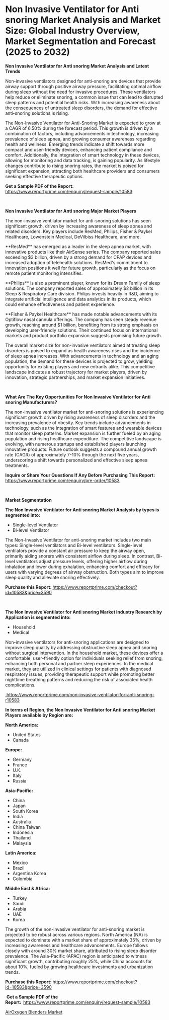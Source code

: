 <p><h1>Non Invasive Ventilator for Anti snoring Market Analysis and Market Size: Global Industry Overview, Market Segmentation and Forecast (2025 to 2032)</h1></p><p><strong>Non Invasive Ventilator for Anti snoring Market Analysis and Latest Trends</strong></p>
<p><p>Non-invasive ventilators designed for anti-snoring are devices that provide airway support through positive airway pressure, facilitating optimal airflow during sleep without the need for invasive procedures. These ventilators help reduce or eliminate snoring, a common issue that can lead to disrupted sleep patterns and potential health risks. With increasing awareness about the consequences of untreated sleep disorders, the demand for effective anti-snoring solutions is rising.</p><p>The Non-Invasive Ventilator for Anti-Snoring Market is expected to grow at a CAGR of 6.50% during the forecast period. This growth is driven by a combination of factors, including advancements in technology, increasing prevalence of sleep apnea, and growing consumer awareness regarding health and wellness. Emerging trends indicate a shift towards more compact and user-friendly devices, enhancing patient compliance and comfort. Additionally, the integration of smart technology in these devices, allowing for monitoring and data tracking, is gaining popularity. As lifestyle changes contribute to rising snoring rates, the market is poised for significant expansion, attracting both healthcare providers and consumers seeking effective therapeutic options.</p></p>
<p><strong>Get a Sample PDF of the Report:&nbsp;</strong> <a href="https://www.reportprime.com/enquiry/request-sample/10583?utm_campaign=2952&utm_medium=2&utm_source=Github&utm_content=ia&utm_term=20032025&utm_id=non-invasive-ventilator-for-anti-snoring">https://www.reportprime.com/enquiry/request-sample/10583</a></p>
<p>&nbsp;</p>
<p><strong>Non Invasive Ventilator for Anti snoring Major Market Players</strong></p>
<p><p>The non-invasive ventilator market for anti-snoring solutions has seen significant growth, driven by increasing awareness of sleep apnea and related disorders. Key players include ResMed, Philips, Fisher & Paykel Healthcare, Lowenstein Medical, DeVilbiss Healthcare, and more.</p><p>**ResMed** has emerged as a leader in the sleep apnea market, with innovative products like their AirSense series. The company reported sales exceeding $3 billion, driven by a strong demand for CPAP devices and increased adoption of telehealth solutions. ResMed's commitment to innovation positions it well for future growth, particularly as the focus on remote patient monitoring intensifies.</p><p>**Philips** is also a prominent player, known for its Dream Family of sleep solutions. The company reported sales of approximately $2 billion in its Sleep & Respiratory Care division. Philips invests heavily in R&D, aiming to integrate artificial intelligence and data analytics in its products, which could enhance effectiveness and patient experience.</p><p>**Fisher & Paykel Healthcare** has made notable advancements with its Optiflow nasal cannula offerings. The company has seen steady revenue growth, reaching around $1 billion, benefiting from its strong emphasis on developing user-friendly solutions. Their continued focus on international markets and product portfolio expansion suggests promising future growth.</p><p>The overall market size for non-invasive ventilators aimed at treating sleep disorders is poised to expand as health awareness rises and the incidence of sleep apnea increases. With advancements in technology and an aging population, the demand for these devices is projected to grow, yielding opportunity for existing players and new entrants alike. This competitive landscape indicates a robust trajectory for market players, driven by innovation, strategic partnerships, and market expansion initiatives.</p></p>
<p>&nbsp;</p>
<p><strong>What Are The Key Opportunities For Non Invasive Ventilator for Anti snoring Manufacturers?</strong></p>
<p><p>The non-invasive ventilator market for anti-snoring solutions is experiencing significant growth driven by rising awareness of sleep disorders and the increasing prevalence of obesity. Key trends include advancements in technology, such as the integration of smart features and wearable devices that monitor sleep patterns. Market expansion is further fueled by an aging population and rising healthcare expenditure. The competitive landscape is evolving, with numerous startups and established players launching innovative products. Future outlook suggests a compound annual growth rate (CAGR) of approximately 7-10% through the next five years, underscoring a shift towards personalized and effective sleep apnea treatments.</p></p>
<p><strong>Inquire or Share Your Questions If Any Before Purchasing This Report:</strong> <a href="https://www.reportprime.com/enquiry/pre-order/10583?utm_campaign=2952&utm_medium=2&utm_source=Github&utm_content=ia&utm_term=20032025&utm_id=non-invasive-ventilator-for-anti-snoring">https://www.reportprime.com/enquiry/pre-order/10583</a></p>
<p>&nbsp;</p>
<p><strong>Market Segmentation</strong></p>
<p><strong>The Non Invasive Ventilator for Anti snoring Market Analysis by types is segmented into:</strong></p>
<p><ul><li>Single-level Ventilator</li><li>Bi-level Ventilator</li></ul></p>
<p><p>The Non-Invasive Ventilator for anti-snoring market includes two main types: Single-level ventilators and Bi-level ventilators. Single-level ventilators provide a constant air pressure to keep the airway open, primarily aiding snorers with consistent airflow during sleep. In contrast, Bi-level ventilators adjust pressure levels, offering higher airflow during inhalation and lower during exhalation, enhancing comfort and efficacy for users with varying degrees of airway obstruction. Both types aim to improve sleep quality and alleviate snoring effectively.</p></p>
<p><strong>Purchase this Report:&nbsp;</strong><a href="https://www.reportprime.com/checkout?id=10583&price=3590&utm_campaign=2952&utm_medium=2&utm_source=Github&utm_content=ia&utm_term=20032025&utm_id=non-invasive-ventilator-for-anti-snoring">https://www.reportprime.com/checkout?id=10583&price=3590</a></p>
<p>&nbsp;</p>
<p><strong>The Non Invasive Ventilator for Anti snoring Market Industry Research by Application is segmented into:</strong></p>
<p><ul><li>Household</li><li>Medical</li></ul></p>
<p><p>Non-invasive ventilators for anti-snoring applications are designed to improve sleep quality by addressing obstructive sleep apnea and snoring without surgical intervention. In the household market, these devices offer a comfortable, user-friendly option for individuals seeking relief from snoring, enhancing both personal and partner sleep experiences. In the medical market, they are utilized in clinical settings for patients with diagnosed respiratory issues, providing therapeutic support while promoting better nighttime breathing patterns and reducing the risk of associated health complications.</p></p>
<p><a href="https://www.reportprime.com/non-invasive-ventilator-for-anti-snoring-r10583?utm_campaign=2952&utm_medium=2&utm_source=Github&utm_content=ia&utm_term=20032025&utm_id=non-invasive-ventilator-for-anti-snoring">&nbsp;https://www.reportprime.com/non-invasive-ventilator-for-anti-snoring-r10583</a></p>
<p><strong>In terms of Region, the Non Invasive Ventilator for Anti snoring Market Players available by Region are:</strong></p>
<p>
    <p> <strong> North America: </strong>
        <ul>
            <li>United States</li>
            <li>Canada</li>
        </ul>
        </p> 
    <p> <strong> Europe: </strong>
        <ul>
            <li>Germany</li>
            <li>France</li>
            <li>U.K.</li>
            <li>Italy</li>
            <li>Russia</li>
        </ul>
        </p> 
    <p> <strong> Asia-Pacific: </strong>
        <ul>
            <li>China</li>
            <li>Japan</li>
            <li>South Korea</li>
            <li>India</li>
            <li>Australia</li>
            <li>China Taiwan</li>
            <li>Indonesia</li>
            <li>Thailand</li>
            <li>Malaysia</li>
        </ul>
        </p> 
    <p> <strong> Latin America: </strong>
        <ul>
            <li>Mexico</li>
            <li>Brazil</li>
            <li>Argentina Korea</li>
            <li>Colombia</li>
        </ul>
        </p> 
    <p> <strong> Middle East & Africa: </strong>
        <ul>
            <li>Turkey</li>
            <li>Saudi</li>
            <li>Arabia</li>
            <li>UAE</li>
            <li>Korea</li>
        </ul>
    </p>
    </p>
<p><p>The growth of the non-invasive ventilator for anti-snoring market is projected to be robust across various regions. North America (NA) is expected to dominate with a market share of approximately 35%, driven by increasing awareness and healthcare advancements. Europe follows closely with around 30% market share, attributed to rising sleep disorder prevalence. The Asia-Pacific (APAC) region is anticipated to witness significant growth, contributing roughly 25%, while China accounts for about 10%, fueled by growing healthcare investments and urbanization trends.</p></p>
<p><strong>Purchase this Report: </strong><a href="https://www.reportprime.com/checkout?id=10583&price=3590&utm_campaign=2952&utm_medium=2&utm_source=Github&utm_content=ia&utm_term=20032025&utm_id=non-invasive-ventilator-for-anti-snoring">https://www.reportprime.com/checkout?id=10583&price=3590</a></p>
<p>&nbsp;<strong>Get a Sample PDF of the Report:&nbsp;&nbsp;</strong><a href="https://www.reportprime.com/enquiry/request-sample/10583?utm_campaign=2952&utm_medium=2&utm_source=Github&utm_content=ia&utm_term=20032025&utm_id=non-invasive-ventilator-for-anti-snoring">https://www.reportprime.com/enquiry/request-sample/10583</a></p>
<p><strong></strong></p>
<p><p><a href="https://github.com/ezahdyre/Market-Research-Report-List-1/blob/main/airoxygen-blenders-market.md?utm_campaign=2952&utm_medium=2&utm_source=Github&utm_content=ia&utm_term=20032025&utm_id=non-invasive-ventilator-for-anti-snoring">AirOxygen Blenders Market</a></p></p>